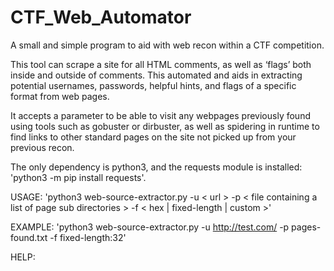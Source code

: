 # CTF_Web_Automator
A small and simple program to aid with web recon within a CTF competition.

This tool can scrape a site for all HTML comments, as well as ‘flags’ both inside and outside of comments. This automated and aids in extracting potential usernames, passwords, helpful hints, and flags of a specific format from web pages.

It accepts a parameter to be able to visit any webpages previously found using tools such as gobuster or dirbuster, as well as spidering in runtime to find links to other standard pages on the site not picked up from your previous recon. 

The only dependency is python3, and the requests module is installed: 'python3 -m pip install requests'.

USAGE: 
'python3 web-source-extractor.py -u < url > -p < file containing a list of page sub directories > -f < hex | fixed-length | custom >'

EXAMPLE:
'python3 web-source-extractor.py -u http://test.com/ -p pages-found.txt -f fixed-length:32'

HELP:



